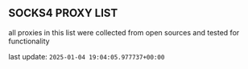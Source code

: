 ## SOCKS4 PROXY LIST

all proxies in this list were collected from open sources and tested for functionality

last update: `2025-01-04 19:04:05.977737+00:00`